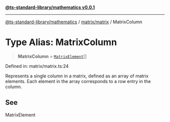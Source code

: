 [**@ts-standard-library/mathematics v0.0.1**](../../../README.md)

***

[@ts-standard-library/mathematics](../../../README.md) / [matrix/matrix](../README.md) / MatrixColumn

# Type Alias: MatrixColumn

> **MatrixColumn** = [`MatrixElement`](MatrixElement.md)[]

Defined in: matrix/matrix.ts:24

Represents a single column in a matrix, defined as an array of matrix elements.
Each element in the array corresponds to a row entry in the column.

## See

MatrixElement
